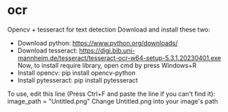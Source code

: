 # ocr
Opencv + tesseract for text detection
Download and install these two:
  - Download python: https://www.python.org/downloads/
  - Download tesseract: https://digi.bib.uni-mannheim.de/tesseract/tesseract-ocr-w64-setup-5.3.1.20230401.exe
Now, to install require library, open cmd by press Windows+R
  - Install opencv: pip install opencv-python
  - Install pytesseract: pip install pytesseract

To use, edit this line (Press Ctrl+F and paste the line if you can't find it):
  image_path = "Untitled.png"
  Change Untitled.png into your image's path
